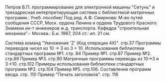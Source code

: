 Петров В.П. программирование для электронной машины "Сетунь" и трехадресная интерпретирующая система с библиотекой матричных программ.: Учеб. пособие/ Под ред. А.Ф. Смирнова: М-во путей сообщения СССР, Моск. ордена Ленина и ордена Трудового Красного Знамени ин-т инженеров ж.д. транспорта. Кафедра "строительная механика".- Москва.: Б.и. 1967, 204 ст.: ил. 21 см.


Система команд "Умножение 'Z' (Код операции 4X)".  стр.37
Программы переводов чисел из 10 -> З из 3 + 10. Использования библиотеки стандартных программ №1. стр. 84
Пример №1.  стр.87
Пример №2.  стр.89
Пример №3.  стр.90
Матричные программы переводы из 10->3 и 3->10.  стр.102
Примеры использования библиотеки стандартных программ №2.  стр.104
Пример №5.  стр.106.
Составление программ ввода. стр. 110
Пример "Печать заголовков". стр. 116
